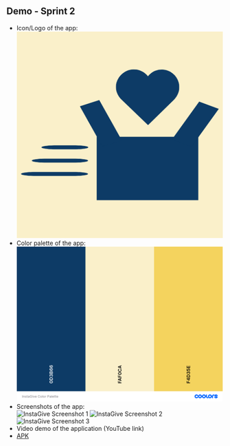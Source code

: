 ## Demo - Sprint 2

*	Icon/Logo of the app:  
![InstaGive Logo](InstaGive_Logo.png)
* Color palette of the app:  
![InstaGive Color Palette](InstaGive_Color_Palette.png)
*	Screenshots of the app:  
![InstaGive Screenshot 1]()
![InstaGive Screenshot 2]()
![InstaGive Screenshot 3]()
*	Video demo of the application (YouTube link)
*	[APK](InstaGive.apk)
